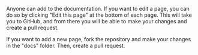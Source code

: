 Anyone can add to the documentation. If you want to edit a page, you can do so by clicking "Edit this page" at the bottom of each page. This will take you to GitHub, and from there you will be able to make your changes and create a pull request.

If you want to add a new page, fork the repository and make your changes in the "docs" folder. Then, create a pull request.
